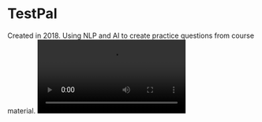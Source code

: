 # TestPal
Created in 2018. Using NLP and AI to create practice questions from course material.
![See the Demo Here](https://github.com/aditepic10/TestPal/blob/master/testpla/done.mov)

